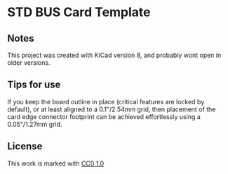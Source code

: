 # STD BUS Card Template

## Notes
This project was created with KiCad version 8, and probably wont open in older versions.

## Tips for use
If you keep the board outline in place (critical features are locked by default), or at least aligned to a 0.1"/2.54mm grid, then placement of the card edge connector footprint can be achieved effortlessly using a 0.05"/1.27mm grid.

## License
This work is marked with [CC0 1.0](https://creativecommons.org/publicdomain/zero/1.0/)

